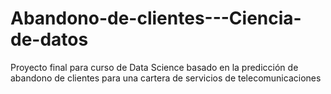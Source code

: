 # Abandono-de-clientes---Ciencia-de-datos
Proyecto final para curso de Data Science basado en la predicción de abandono de clientes para una cartera de servicios de telecomunicaciones
